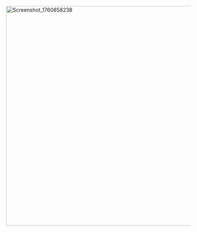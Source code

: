 <img width="960" height="600" alt="Screenshot_1760858238" src="https://github.com/user-attachments/assets/eaa116e4-42f3-4ea2-bcff-85d08655e007" />
